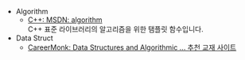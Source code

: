 * Algorithm
  * [C++: MSDN: algorithm](https://docs.microsoft.com/en-us/cpp/standard-library/algorithm?view=msvc-170)   
    C++ 표준 라이브러리의 알고리즘을 위한 탬플릿 함수입니다.
* Data Struct
  * [CareerMonk: Data Structures and Algorithmic ... 추천 교재 사이트](www.CareerMonk.com)
